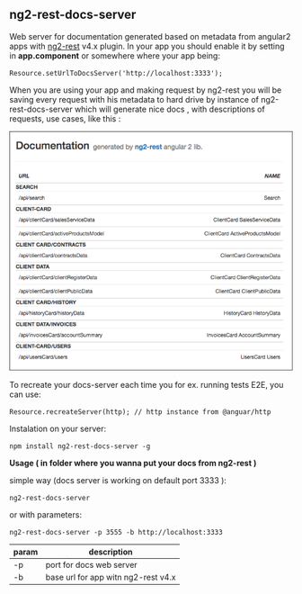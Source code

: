 ## ng2-rest-docs-server ##

Web server for documentation generated based on metadata
from angular2 apps with [ng2-rest](https://github.com/darekf77/ng2-rest)  v4.x plugin.
In your app you should enable it by setting in **app.component** or 
somewhere where your app being:

    Resource.setUrlToDocsServer('http://localhost:3333');

When you are using your app and making request by ng2-rest you will be
saving every request with his metadata to hard drive by instance of ng2-rest-docs-server
which will generate nice docs , with descriptions of requests, use cases, like this :

![enter image description here](screen.png)

To recreate your docs-server each time you for ex. running tests E2E,
 you can use: 
 

    Resource.recreateServer(http); // http instance from @anguar/http

Instalation on your server:

    npm install ng2-rest-docs-server -g

**Usage ( in folder where you wanna put your docs from ng2-rest )**


simple way  (docs server is working on default port 3333 ):

    ng2-rest-docs-server 
or with parameters:

    ng2-rest-docs-server -p 3555 -b http://localhost:3333


| param | description |
| --- | --- |
| -p | port for docs web server |
| -b| base url for app witn ng2-rest v4.x |

